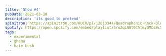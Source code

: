```yaml
---
title: 'Show #4'
pubDate: 2021-03-18
description: 'its good to pretend'
spinitron: https://spinitron.com/KUCR/pl/12813344/Quadraphonic-Rock-Block
spotify: https://open.spotify.com/embed/playlist/5roZqiNUt0ChtmyUMCs9c5
tags:
  - experimental
  - ghana
  - kate bush
---
```

